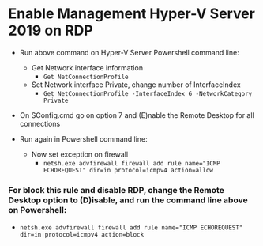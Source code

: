 # Enable Management Hyper-V Server 2019 on RDP

- Run above command on Hyper-V Server Powershell command line:
  - Get Network interface information
    - `Get NetConnectionProfile`
  - Set Network interface Private, change number of InterfaceIndex
    - `Get NetConnectionProfile -InterfaceIndex 6 -NetworkCategory Private`
    
- On SConfig.cmd go on option 7 and (E)nable the Remote Desktop for all connections

- Run again in Powershell command line:
  - Now set exception on firewall
    - `netsh.exe advfirewall firewall add rule name="ICMP ECHOREQUEST" dir=in protocol=icmpv4 action=allow`
    



### For block this rule and disable RDP, change the Remote Desktop option to (D)isable, and run the command line above on Powershell:
  - `netsh.exe advfirewall firewall add rule name="ICMP ECHOREQUEST" dir=in protocol=icmpv4 action=block`
